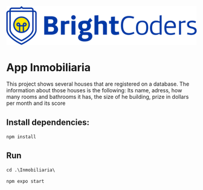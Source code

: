 ![BrightCoders Logo](img/logo.png)

# App Inmobiliaria

This project shows several houses that are registered on a database.
The information about those houses is the following:
Its name, adress, how many rooms and bathrooms it has, the size of he building, prize in dollars per month and its score

## Install dependencies:


```
npm install
```

## Run

```
cd .\Inmobiliaria\
```

```
npm expo start
```



<!-- - [Ver instrucciones](./instructions.md)

This README would normally document whatever steps are necessary to get the application up and running.

Things you may want to cover:

- Title or Project Name
- Table of contents
- Description. A brief description of what the project is about
- How to Install and Run the Project.
- How to Use the Project.
- Credits
- Badges
   -->
